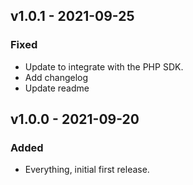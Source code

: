 ## v1.0.1 - 2021-09-25

### Fixed

- Update to integrate with the PHP SDK.
- Add changelog
- Update readme

## v1.0.0 - 2021-09-20

### Added

- Everything, initial first release.
